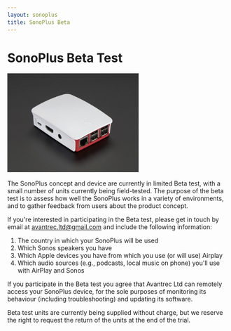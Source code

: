 ```yaml
---
layout: sonoplus
title: SonoPlus Beta
---
```


# SonoPlus Beta Test

![SonoPlus Diagram](/images/raspberrypi-in-case-01-300px.png)

The SonoPlus concept and device are currently in limited Beta test, with a small number of units currently being field-tested. The purpose of the beta test is to assess how well the SonoPlus works in a variety of environments, and to gather feedback from users about the product concept.

If you're interested in participating in the Beta test, please get in touch by email at <a href="mailto:avantrec.ltd@gmail.com">avantrec.ltd@gmail.com</a> and include the following information:

1. The country in which your SonoPlus will be used
2. Which Sonos speakers you have
3. Which Apple devices you have from which you use (or will use) Airplay
4. Which audio sources (e.g., podcasts, local music on phone) you'll use with AirPlay and Sonos

If you participate in the Beta test you agree that Avantrec Ltd can remotely access your SonoPlus device, for the sole purposes of monitoring its behaviour (including troubleshooting) and updating its software.

Beta test units are currently being supplied without charge, but we reserve the right to request the return of the units at the end of the trial.